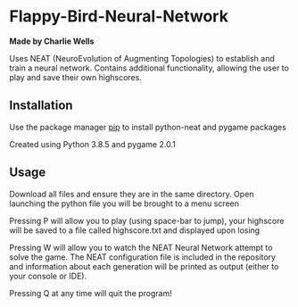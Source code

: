 # Flappy-Bird-Neural-Network
**Made by Charlie Wells**

Uses NEAT (NeuroEvolution of Augmenting Topologies) to establish and train a neural network. 
Contains additional functionality, allowing the user to play and save their own highscores.


## Installation
Use the package manager [pip](https://pip.pypa.io/en/stable/) to install python-neat and pygame packages

Created using Python 3.8.5 and pygame 2.0.1

## Usage
Download all files and ensure they are in the same directory.
Open launching the python file you will be brought to a menu screen

Pressing P will allow you to play (using space-bar to jump),
your highscore will be saved to a file called highscore.txt and displayed upon losing

Pressing W will allow you to watch the NEAT Neural Network attempt to solve the game.
The NEAT configuration file is included in the repository and
information about each generation will be printed as output (either to your console or IDE).

Pressing Q at any time will quit the program!
